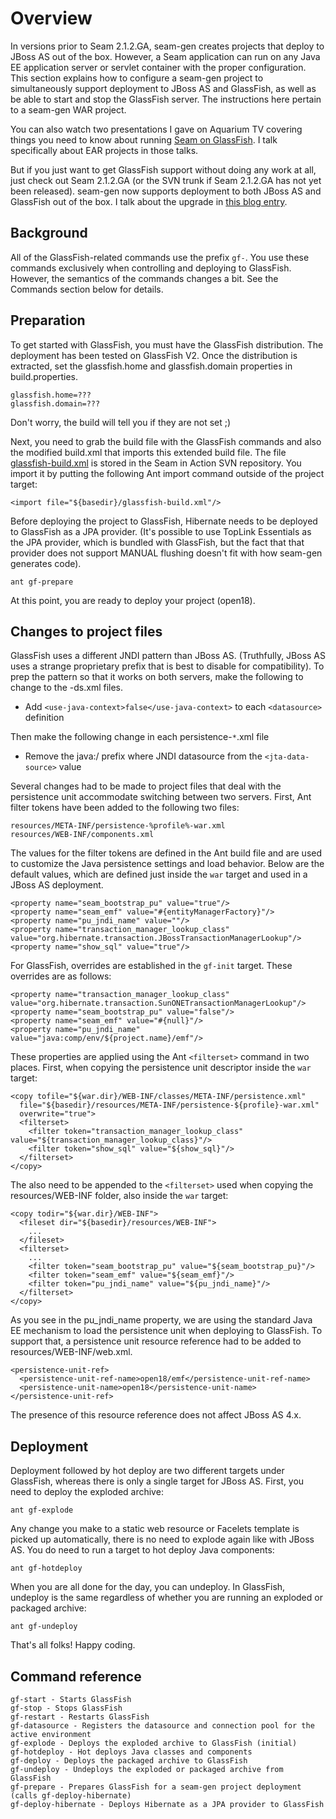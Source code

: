 # Overview #

In versions prior to Seam 2.1.2.GA, seam-gen creates projects that deploy to JBoss AS out of the box. However, a Seam application can run on any Java EE application server or servlet container with the proper configuration. This section explains how to configure a seam-gen project to simultaneously support deployment to JBoss AS and GlassFish, as well as be able to start and stop the GlassFish server. The instructions here pertain to a seam-gen WAR project.

You can also watch two presentations I gave on Aquarium TV covering things you need to know about running [Seam on GlassFish](http://wikis.sun.com/display/TheAquarium/Seam+and+WebBeans). I talk specifically about EAR projects in those talks.

But if you just want to get GlassFish support without doing any work at all, just check out Seam 2.1.2.GA (or the SVN trunk if Seam 2.1.2.GA has not yet been released). seam-gen now supports deployment to both JBoss AS and GlassFish out of the box. I talk about the upgrade in [this blog entry](http://in.relation.to/Bloggers/JBossAS5AndGlassFishSupportAddedToSeamgen).

## Background ##

All of the GlassFish-related commands use the prefix `gf-`. You use these commands exclusively when controlling and deploying to GlassFish. However, the semantics of the commands changes a bit. See the Commands section below for details.

## Preparation ##

To get started with GlassFish, you must have the GlassFish distribution. The deployment has been tested on GlassFish V2. Once the distribution is extracted, set the glassfish.home and glassfish.domain properties in build.properties.

```
glassfish.home=???
glassfish.domain=???
```

Don't worry, the build will tell you if they are not set ;)

Next, you need to grab the build file with the GlassFish commands and also the modified build.xml that imports this extended build file. The file [glassfish-build.xml](http://seaminaction.googlecode.com/svn/trunk/etc/glassfish-deployment) is stored in the Seam in Action SVN repository. You import it by putting the following Ant import command outside of the project target:

```
<import file="${basedir}/glassfish-build.xml"/>
```

Before deploying the project to GlassFish, Hibernate needs to be deployed to GlassFish as a JPA provider. (It's possible to use TopLink Essentials as the JPA provider, which is bundled with GlassFish, but the fact that that provider does not support MANUAL flushing doesn't fit with how seam-gen generates code).

```
ant gf-prepare
```

At this point, you are ready to deploy your project (open18).

## Changes to project files ##

GlassFish uses a different JNDI pattern than JBoss AS. (Truthfully, JBoss AS uses a strange proprietary prefix that is best to disable for compatibility). To prep the pattern so that it works on both servers, make the following to change to the -ds.xml files.

  * Add `<use-java-context>false</use-java-context>` to each `<datasource>` definition

Then make the following change in each persistence-`*`.xml file

  * Remove the java:/ prefix where JNDI datasource from the `<jta-data-source>` value

Several changes had to be made to project files that deal with the persistence unit accommodate switching between two servers. First, Ant filter tokens have been added to the following two files:

```
resources/META-INF/persistence-%profile%-war.xml
resources/WEB-INF/components.xml
```

The values for the filter tokens are defined in the Ant build file and are used to customize the Java persistence settings and load behavior. Below are the default values, which are defined just inside the `war` target and used in a JBoss AS deployment.

```
<property name="seam_bootstrap_pu" value="true"/>
<property name="seam_emf" value="#{entityManagerFactory}"/>
<property name="pu_jndi_name" value=""/>
<property name="transaction_manager_lookup_class" value="org.hibernate.transaction.JBossTransactionManagerLookup"/>
<property name="show_sql" value="true"/>
```

For GlassFish, overrides are established in the `gf-init` target. These overrides are as follows:

```
<property name="transaction_manager_lookup_class" value="org.hibernate.transaction.SunONETransactionManagerLookup"/>
<property name="seam_bootstrap_pu" value="false"/>
<property name="seam_emf" value="#{null}"/>
<property name="pu_jndi_name" value="java:comp/env/${project.name}/emf"/>
```

These properties are applied using the Ant `<filterset>` command in two places. First, when copying the persistence unit descriptor inside the `war` target:

```
<copy tofile="${war.dir}/WEB-INF/classes/META-INF/persistence.xml" 
  file="${basedir}/resources/META-INF/persistence-${profile}-war.xml"
  overwrite="true">
  <filterset>
    <filter token="transaction_manager_lookup_class" value="${transaction_manager_lookup_class}"/>
    <filter token="show_sql" value="${show_sql}"/>
  </filterset>
</copy>
```

The also need to be appended to the `<filterset>` used when copying the resources/WEB-INF folder, also inside the `war` target:

```
<copy todir="${war.dir}/WEB-INF">
  <fileset dir="${basedir}/resources/WEB-INF">
    ...
  </fileset>
  <filterset>
    ...
    <filter token="seam_bootstrap_pu" value="${seam_bootstrap_pu}"/>
    <filter token="seam_emf" value="${seam_emf}"/>
    <filter token="pu_jndi_name" value="${pu_jndi_name}"/>
  </filterset>
</copy>
```

As you see in the pu\_jndi\_name property, we are using the standard Java EE mechanism to load the persistence unit when deploying to GlassFish. To support that, a persistence unit resource reference had to be added to resources/WEB-INF/web.xml.

```
<persistence-unit-ref>
  <persistence-unit-ref-name>open18/emf</persistence-unit-ref-name>
  <persistence-unit-name>open18</persistence-unit-name>
</persistence-unit-ref>
```

The presence of this resource reference does not affect JBoss AS 4.x.

## Deployment ##

Deployment followed by hot deploy are two different targets under GlassFish, whereas there is only a single target for JBoss AS. First, you need to deploy the exploded archive:

```
ant gf-explode
```

Any change you make to a static web resource or Facelets template is picked up automatically, there is no need to explode again like with JBoss AS. You do need to run a target to hot deploy Java components:

```
ant gf-hotdeploy
```

When you are all done for the day, you can undeploy. In GlassFish, undeploy is
the same regardless of whether you are running an exploded or packaged archive:

```
ant gf-undeploy
```

That's all folks! Happy coding.

## Command reference ##

```
gf-start - Starts GlassFish
gf-stop - Stops GlassFish
gf-restart - Restarts GlassFish
gf-datasource - Registers the datasource and connection pool for the active environment
gf-explode - Deploys the exploded archive to GlassFish (initial)
gf-hotdeploy - Hot deploys Java classes and components
gf-deploy - Deploys the packaged archive to GlassFish
gf-undeploy - Undeploys the exploded or packaged archive from GlassFish
gf-prepare - Prepares GlassFish for a seam-gen project deployment (calls gf-deploy-hibernate)
gf-deploy-hibernate - Deploys Hibernate as a JPA provider to GlassFish
```